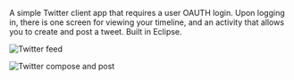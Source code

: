 A simple Twitter client app that requires a user OAUTH login. Upon logging in, there is one screen for viewing your timeline, and an activity that allows you to create and post a tweet. Built in Eclipse.

![Twitter feed](http://i60.tinypic.com/30vhh68.jpg)

![Twitter compose and post](http://i60.tinypic.com/30vhh68.jpg)


